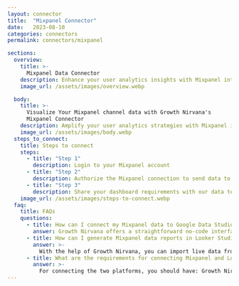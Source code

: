 ```yaml
---
layout: connector
title:  "Mixpanel Connector"
date:   2023-08-10
categories: connectors
permalink: connectors/mixpanel

sections:
  overview:
    title: >-
      Mixpanel Data Connector
    description: Enhance your user analytics insights with Mixpanel integration. Seamlessly merge user interaction data from Mixpanel with Looker Studio's analytical capabilities, unlocking insights that shape user experiences, engagement strategies, and operational excellence.
    image_url: /assets/images/overview.webp

  body:
    title: >-
      Visualize Your Mixpanel channel data with Growth Nirvana's
      Mixpanel Connector
    description: Amplify your user analytics strategies with Mixpanel insights integrated into Looker Studio.
    image_url: /assets/images/body.webp
  steps_to_connect:
    title: Steps to connect
    steps:
      - title: "Step 1"
        description: Login to your Mixpanel account
      - title: "Step 2"
        description: Authorize the Mixpanel connection to send data to Growth Nirvana
      - title: "Step 3"
        description: Share your dashboard requirements with our data team. We will build the report for you.
    image_url: /assets/images/steps-to-connect.webp
  faq:
    title: FAQs
    questions:
      - title: How can I connect my Mixpanel data to Google Data Studio/Looker Studio?
        answer: Growth Nirvana offers a straightforward no-code interface to connect to Mixpanel data sources.
      - title: How can I generate Mixpanel data reports in Looker Studio?
        answer: >-
          With the help of Growth Nirvana, you can import live data from Mixpanel into Looker Studio. These data can be viewed in charts, tables, and dashboards to generate branded reports that can be shared instantly.
      - title: What are the requirements for connecting Mixpanel and Looker Studio?
        answer: >-
          For connecting the two platforms, you should have: Growth Nirvana Account and Mixpanel Ads Account
---
```

